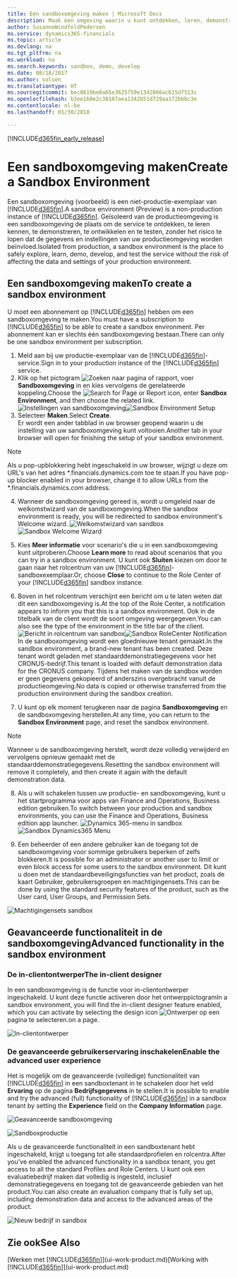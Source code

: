 ```yaml
---
title: Een sandboxomgeving maken | Microsoft Docs
description: Maak een omgeving waarin u kunt ontdekken, leren, demonstreren, ontwikkelen en testen.
author: SusanneWindfeldPedersen
ms.service: dynamics365-financials
ms.topic: article
ms.devlang: na
ms.tgt_pltfrm: na
ms.workload: na
ms.search.keywords: sandbox, demo, develop
ms.date: 08/18/2017
ms.author: solsen
ms.translationtype: HT
ms.sourcegitcommit: bec0619be0a65e3625759e13d2866ac615d7513c
ms.openlocfilehash: b3ee160e2c38107aea1342b51d729aa172bbbc3e
ms.contentlocale: nl-be
ms.lasthandoff: 01/30/2018

---
```

[!INCLUDE[d365fin_early_release](includes/d365fin_early_release.md.md)]

# <a name="create-a-sandbox-environment"></a><span data-ttu-id="4e8e4-103">Een sandboxomgeving maken</span><span class="sxs-lookup"><span data-stu-id="4e8e4-103">Create a Sandbox Environment</span></span>
<span data-ttu-id="4e8e4-104">Een sandboxomgeving (voorbeeld) is een niet-productie-exemplaar van [!INCLUDE[d365fin](includes/d365fin_md.md)].</span><span class="sxs-lookup"><span data-stu-id="4e8e4-104">A sandbox environment (Preview) is a non-production instance of [!INCLUDE[d365fin](includes/d365fin_md.md)].</span></span> <span data-ttu-id="4e8e4-105">Geïsoleerd van de productieomgeving is een sandboxomgeving de plaats om de service te ontdekken, te leren kennen, te demonstreren, te ontwikkelen en te testen, zonder het risico te lopen dat de gegevens en instellingen van uw productieomgeving worden beïnvloed.</span><span class="sxs-lookup"><span data-stu-id="4e8e4-105">Isolated from production, a sandbox environment is the place to safely explore, learn, demo, develop, and test the service without the risk of affecting the data and settings of your production environment.</span></span>

## <a name="to-create-a-sandbox-environment"></a><span data-ttu-id="4e8e4-106">Een sandboxomgeving maken</span><span class="sxs-lookup"><span data-stu-id="4e8e4-106">To create a sandbox environment</span></span>
<span data-ttu-id="4e8e4-107">U moet een abonnement op [!INCLUDE[d365fin](includes/d365fin_md.md)] hebben om een sandboxomgeving te maken.</span><span class="sxs-lookup"><span data-stu-id="4e8e4-107">You must have a subscription to [!INCLUDE[d365fin](includes/d365fin_md.md)] to be able to create a sandbox environment.</span></span> <span data-ttu-id="4e8e4-108">Per abonnement kan er slechts één sandboxomgeving bestaan.</span><span class="sxs-lookup"><span data-stu-id="4e8e4-108">There can only be one sandbox environment per subscription.</span></span>

1. <span data-ttu-id="4e8e4-109">Meld aan bij uw productie-exemplaar van de [!INCLUDE[d365fin](includes/d365fin_md.md)]-service.</span><span class="sxs-lookup"><span data-stu-id="4e8e4-109">Sign in to your production instance of the [!INCLUDE[d365fin](includes/d365fin_md.md)] service.</span></span>
2. <span data-ttu-id="4e8e4-110">Klik op het pictogram ![Zoeken naar pagina of rapport](media/ui-search/search_small.png "pictogram Zoeken naar pagina of rapport"), voer **Sandboxomgeving** in en kies vervolgens de gerelateerde koppeling.</span><span class="sxs-lookup"><span data-stu-id="4e8e4-110">Choose the ![Search for Page or Report](media/ui-search/search_small.png "Search for Page or Report icon") icon, enter **Sandbox Environment**, and then choose the related link.</span></span>
<span data-ttu-id="4e8e4-111">![Instellingen van sandboxomgeving](./media/across-sandbox/sandbox-environment-setup.png)</span><span class="sxs-lookup"><span data-stu-id="4e8e4-111">![Sandbox Environment Setup](./media/across-sandbox/sandbox-environment-setup.png)</span></span>
3. <span data-ttu-id="4e8e4-112">Selecteer **Maken**.</span><span class="sxs-lookup"><span data-stu-id="4e8e4-112">Select **Create**.</span></span>  
  <span data-ttu-id="4e8e4-113">Er wordt een ander tabblad in uw browser geopend waarin u de instelling van uw sandboxomgeving kunt voltooien.</span><span class="sxs-lookup"><span data-stu-id="4e8e4-113">Another tab in your browser will open for finishing the setup of your sandbox environment.</span></span>
> [!NOTE]  
>  <span data-ttu-id="4e8e4-114">Als u pop-upblokkering hebt ingeschakeld in uw browser, wijzigt u deze om URL's van het adres \*.financials.dynamics.com toe te staan.</span><span class="sxs-lookup"><span data-stu-id="4e8e4-114">If you have pop-up blocker enabled in your browser, change it to allow URLs from the \*.financials.dynamics.com address.</span></span>   

4. <span data-ttu-id="4e8e4-115">Wanneer de sandboxomgeving gereed is, wordt u omgeleid naar de welkomstwizard van de sandboxomgeving.</span><span class="sxs-lookup"><span data-stu-id="4e8e4-115">When the sandbox environment is ready, you will be redirected to sandbox environment's Welcome wizard.</span></span>
<span data-ttu-id="4e8e4-116">![Welkomstwizard van sandbox](./media/across-sandbox/sandbox-wizard.png)</span><span class="sxs-lookup"><span data-stu-id="4e8e4-116">![Sandbox Welcome Wizard](./media/across-sandbox/sandbox-wizard.png)</span></span>

5. <span data-ttu-id="4e8e4-117">Kies **Meer informatie** voor scenario's die u in een sandboxomgeving kunt uitproberen.</span><span class="sxs-lookup"><span data-stu-id="4e8e4-117">Choose **Learn more** to read about scenarios that you can try in a sandbox environment.</span></span> <span data-ttu-id="4e8e4-118">U kunt ook **Sluiten** kiezen om door te gaan naar het rolcentrum van uw [!INCLUDE[d365fin](includes/d365fin_md.md)]-sandboxexemplaar.</span><span class="sxs-lookup"><span data-stu-id="4e8e4-118">Or, choose **Close** to continue to the Role Center of your [!INCLUDE[d365fin](includes/d365fin_md.md)] sandbox instance.</span></span>
6. <span data-ttu-id="4e8e4-119">Boven in het rolcentrum verschijnt een bericht om u te laten weten dat dit een sandboxomgeving is.</span><span class="sxs-lookup"><span data-stu-id="4e8e4-119">At the top of the Role Center, a notification appears to inform you that this is a sandbox environment.</span></span> <span data-ttu-id="4e8e4-120">Ook in de titelbalk van de client wordt de soort omgeving weergegeven.</span><span class="sxs-lookup"><span data-stu-id="4e8e4-120">You can also see the type of the environment in the title bar of the client.</span></span>
<span data-ttu-id="4e8e4-121">![Bericht in rolcentrum van sandbox](./media/across-sandbox/sandbox-rolecenter-notification.png)</span><span class="sxs-lookup"><span data-stu-id="4e8e4-121">![Sandbox RoleCenter Notification](./media/across-sandbox/sandbox-rolecenter-notification.png)</span></span>  
<span data-ttu-id="4e8e4-122">In de sandboxomgeving wordt een gloednieuwe tenant gemaakt.</span><span class="sxs-lookup"><span data-stu-id="4e8e4-122">In the sandbox environment, a brand-new tenant has been created.</span></span> <span data-ttu-id="4e8e4-123">Deze tenant wordt geladen met standaarddemonstratiegegevens voor het CRONUS-bedrijf.</span><span class="sxs-lookup"><span data-stu-id="4e8e4-123">This tenant is loaded with default demonstration data for the CRONUS company.</span></span> <span data-ttu-id="4e8e4-124">Tijdens het maken van de sandbox worden er geen gegevens gekopieerd of anderszins overgebracht vanuit de productieomgeving.</span><span class="sxs-lookup"><span data-stu-id="4e8e4-124">No data is copied or otherwise transferred from the production environment during the sandbox creation.</span></span>
7.  <span data-ttu-id="4e8e4-125">U kunt op elk moment terugkeren naar de pagina **Sandboxomgeving** en de sandboxomgeving herstellen.</span><span class="sxs-lookup"><span data-stu-id="4e8e4-125">At any time, you can return to the **Sandbox Environment** page, and reset the sandbox environment.</span></span>
> [!NOTE]  
>  <span data-ttu-id="4e8e4-126">Wanneer u de sandboxomgeving herstelt, wordt deze volledig verwijderd en vervolgens opnieuw gemaakt met de standaarddemonstratiegegevens.</span><span class="sxs-lookup"><span data-stu-id="4e8e4-126">Resetting the sandbox environment will remove it completely, and then create it again with the default demonstration data.</span></span>  

8.  <span data-ttu-id="4e8e4-127">Als u wilt schakelen tussen uw productie- en sandboxomgeving, kunt u het startprogramma voor apps van Finance and Operations, Business edition gebruiken.</span><span class="sxs-lookup"><span data-stu-id="4e8e4-127">To switch between your production and sandbox environments, you can use the Finance and Operations, Business edition app launcher.</span></span>
<span data-ttu-id="4e8e4-128">![Dynamics 365-menu in sandbox](./media/across-sandbox/sandbox-dynamics365-menu.png)</span><span class="sxs-lookup"><span data-stu-id="4e8e4-128">![Sandbox Dynamics365 Menu](./media/across-sandbox/sandbox-dynamics365-menu.png)</span></span>

9.  <span data-ttu-id="4e8e4-129">Een beheerder of een andere gebruiker kan de toegang tot de sandboxomgeving voor sommige gebruikers beperken of zelfs blokkeren.</span><span class="sxs-lookup"><span data-stu-id="4e8e4-129">It is possible for an administrator or another user to limit or even block access for some users to the sandbox environment.</span></span> <span data-ttu-id="4e8e4-130">Dit kunt u doen met de standaardbeveiligingsfuncties van het product, zoals de kaart Gebruiker, gebruikersgroepen en machtigingensets.</span><span class="sxs-lookup"><span data-stu-id="4e8e4-130">This can be done by using the standard security features of the product, such as the User card, User Groups, and Permission Sets.</span></span>

![Machtigingensets sandbox](./media/across-sandbox/sandbox-permission-sets.png)

## <a name="advanced-functionality-in-the-sandbox-environment"></a><span data-ttu-id="4e8e4-132">Geavanceerde functionaliteit in de sandboxomgeving</span><span class="sxs-lookup"><span data-stu-id="4e8e4-132">Advanced functionality in the sandbox environment</span></span>
### <a name="the-in-client-designer"></a><span data-ttu-id="4e8e4-133">De in-clientontwerper</span><span class="sxs-lookup"><span data-stu-id="4e8e4-133">The in-client designer</span></span>
<span data-ttu-id="4e8e4-134">In een sandboxomgeving is de functie voor in-clientontwerper ingeschakeld. U kunt deze functie activeren door het ontwerppictogram</span><span class="sxs-lookup"><span data-stu-id="4e8e4-134">In a sandbox environment, you will find the in-client designer feature enabled, which you can activate by selecting the design icon</span></span> ![Ontwerper](./media/across-sandbox/sandbox-inclient-design-icon.png) <span data-ttu-id="4e8e4-136">op een pagina te selecteren.</span><span class="sxs-lookup"><span data-stu-id="4e8e4-136">on a page.</span></span>

![In-clientontwerper](./media/across-sandbox/sandbox-inclient-designer.png)

### <a name="enable-the-advanced-user-experience"></a><span data-ttu-id="4e8e4-138">De geavanceerde gebruikerservaring inschakelen</span><span class="sxs-lookup"><span data-stu-id="4e8e4-138">Enable the advanced user experience</span></span>
<span data-ttu-id="4e8e4-139">Het is mogelijk om de geavanceerde (volledige) functionaliteit van [!INCLUDE[d365fin](includes/d365fin_md.md)] in een sandboxtenant in te schakelen door het veld **Ervaring** op de pagina **Bedrijfsgegevens** in te stellen.</span><span class="sxs-lookup"><span data-stu-id="4e8e4-139">It is possible to enable and try the advanced (full) functionality of [!INCLUDE[d365fin](includes/d365fin_md.md)] in a sandbox tenant by setting the **Experience** field on the **Company Information** page.</span></span>

![Geavanceerde sandboxomgeving](./media/across-sandbox/sandbox-advanced.png)

![Sandboxproductie](./media/across-sandbox/sandbox-production.png)

<span data-ttu-id="4e8e4-142">Als u de geavanceerde functionaliteit in een sandboxtenant hebt ingeschakeld, krijgt u toegang tot alle standaardprofielen en rolcentra.</span><span class="sxs-lookup"><span data-stu-id="4e8e4-142">After you’ve enabled the advanced functionality in a sandbox tenant, you get access to all the standard Profiles and Role Centers.</span></span> <span data-ttu-id="4e8e4-143">U kunt ook een evaluatiebedrijf maken dat volledig is ingesteld, inclusief demonstratiegegevens en toegang tot de geavanceerde gebieden van het product.</span><span class="sxs-lookup"><span data-stu-id="4e8e4-143">You can also create an evaluation company that is fully set up, including demonstration data and access to the advanced areas of the product.</span></span>

![Nieuw bedrijf in sandbox](./media/across-sandbox/sandbox-newcompany.png)


## <a name="see-also"></a><span data-ttu-id="4e8e4-145">Zie ook</span><span class="sxs-lookup"><span data-stu-id="4e8e4-145">See Also</span></span>
<span data-ttu-id="4e8e4-146">[Werken met [!INCLUDE[d365fin](includes/d365fin_md.md)]](ui-work-product.md)</span><span class="sxs-lookup"><span data-stu-id="4e8e4-146">[Working with [!INCLUDE[d365fin](includes/d365fin_md.md)]](ui-work-product.md)</span></span>  

